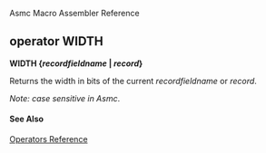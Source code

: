 Asmc Macro Assembler Reference

## operator WIDTH

**WIDTH {_recordfieldname_ | _record_}**


Returns the width in bits of the current _recordfieldname_ or _record_.

_Note: case sensitive in Asmc_.

#### See Also

[Operators Reference](readme.md)